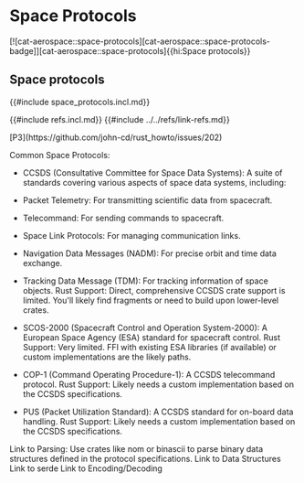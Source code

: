 # Space Protocols

[![cat-aerospace::space-protocols][cat-aerospace::space-protocols-badge]][cat-aerospace::space-protocols]{{hi:Space protocols}}

## Space protocols

{{#include space_protocols.incl.md}}

{{#include refs.incl.md}}
{{#include ../../refs/link-refs.md}}

<div class="hidden">
[P3](https://github.com/john-cd/rust_howto/issues/202)

Common Space Protocols:

- CCSDS (Consultative Committee for Space Data Systems): A suite of standards covering various aspects of space data systems, including:
- Packet Telemetry: For transmitting scientific data from spacecraft.
- Telecommand: For sending commands to spacecraft.
- Space Link Protocols: For managing communication links.
- Navigation Data Messages (NADM): For precise orbit and time data exchange.
- Tracking Data Message (TDM): For tracking information of space objects.
Rust Support: Direct, comprehensive CCSDS crate support is limited. You'll likely find fragments or need to build upon lower-level crates.

- SCOS-2000 (Spacecraft Control and Operation System-2000): A European Space Agency (ESA) standard for spacecraft control.
Rust Support: Very limited. FFI with existing ESA libraries (if available) or custom implementations are the likely paths.

- COP-1 (Command Operating Procedure-1): A CCSDS telecommand protocol.
Rust Support: Likely needs a custom implementation based on the CCSDS specifications.

- PUS (Packet Utilization Standard): A CCSDS standard for on-board data handling.
Rust Support: Likely needs a custom implementation based on the CCSDS specifications.

Link to Parsing: Use crates like nom or binascii to parse binary data structures defined in the protocol specifications.
Link to Data Structures
Link to serde
Link to Encoding/Decoding

</div>

